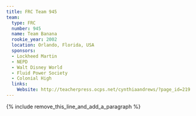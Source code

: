```yaml
---
title: FRC Team 945
team:
  type: FRC
  number: 945
  name: Team Banana
  rookie_year: 2002
  location: Orlando, Florida, USA
  sponsors:
  - Lockheed Martin
  - NEPD
  - Walt Disney World
  - Fluid Power Society
  - Colonial High
  links:
    Website: http://teacherpress.ocps.net/cynthiaandrews/?page_id=219
---
```


{% include remove_this_line_and_add_a_paragraph %}